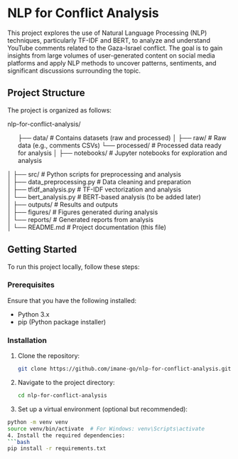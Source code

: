 # NLP for Conflict Analysis

This project explores the use of Natural Language Processing (NLP) techniques, particularly TF-IDF and BERT, to analyze and understand YouTube comments related to the Gaza-Israel conflict. The goal is to gain insights from large volumes of user-generated content on social media platforms and apply NLP methods to uncover patterns, sentiments, and significant discussions surrounding the topic.

## Project Structure

The project is organized as follows:

<p>nlp-for-conflict-analysis/<br>
<ol> 
├── data/ # Contains datasets (raw and processed)
│ ├──  raw/ # Raw data (e.g., comments CSVs)
└── processed/ # Processed data ready for analysis 
│
├── notebooks/ # Jupyter notebooks for exploration and analysis</ol>
│
├── src/ # Python scripts for preprocessing and analysis<br>
│ ├── data_preprocessing.py # Data cleaning and preparation<br>
│ ├── tfidf_analysis.py # TF-IDF vectorization and analysis<br>
│ └── bert_analysis.py # BERT-based analysis (to be added later)<br>
│
├── outputs/ # Results and outputs<br>
│ ├── figures/ # Figures generated during analysis<br>
│ └── reports/ # Generated reports from analysis<br>
│
└── README.md # Project documentation (this file)</p>

## Getting Started

To run this project locally, follow these steps:

### Prerequisites

Ensure that you have the following installed:

- Python 3.x
- pip (Python package installer)

### Installation

1. Clone the repository:
   ```bash
   git clone https://github.com/imane-go/nlp-for-conflict-analysis.git
   
2. Navigate to the project directory:
   ```bash
   cd nlp-for-conflict-analysis
3. Set up a virtual environment (optional but recommended):
```bash
python -m venv venv
source venv/bin/activate  # For Windows: venv\Scripts\activate
4. Install the required dependencies:
```bash
pip install -r requirements.txt
